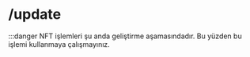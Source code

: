# /update

:::danger
NFT işlemleri şu anda geliştirme aşamasındadır. Bu yüzden bu işlemi kullanmaya çalışmayınız.
